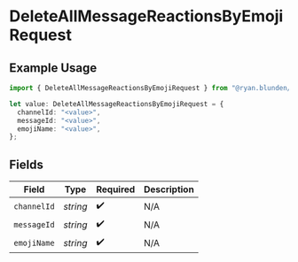# DeleteAllMessageReactionsByEmojiRequest

## Example Usage

```typescript
import { DeleteAllMessageReactionsByEmojiRequest } from "@ryan.blunden/discord-sdk/models/operations";

let value: DeleteAllMessageReactionsByEmojiRequest = {
  channelId: "<value>",
  messageId: "<value>",
  emojiName: "<value>",
};
```

## Fields

| Field              | Type               | Required           | Description        |
| ------------------ | ------------------ | ------------------ | ------------------ |
| `channelId`        | *string*           | :heavy_check_mark: | N/A                |
| `messageId`        | *string*           | :heavy_check_mark: | N/A                |
| `emojiName`        | *string*           | :heavy_check_mark: | N/A                |